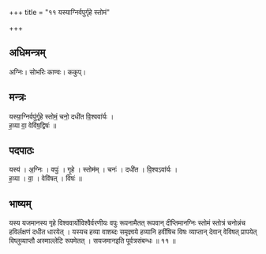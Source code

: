 +++
title = "११ यस्याग्निर्वपुर्गृहे स्तोमं"

+++
## अधिमन्त्रम्
अग्निः। सोभरिः काण्वः। ककुप्।

## मन्त्रः
यस्या॒ग्निर्वपु॑र्गृ॒हे स्तोमं॒ चनो॒ दधी॑त वि॒श्ववा॑र्यः ।  
ह॒व्या वा॒ वेवि॑ष॒द्विषः॑ ॥

## पदपाठः
यस्य॑ । अ॒ग्निः । वपुः॑ । गृ॒हे । स्तोम॑म् । चनः॑ । दधी॑त । वि॒श्वऽवा॑र्यः ।  
ह॒व्या । वा॒ । वेवि॑षत् । विषः॑ ॥

## भाष्यम्
यस्य यजमानस्य गृहे विश्ववार्योविश्वैर्वरणीयः वपुः रूपनामैतत् रूपवान् दीप्तिमानग्निः स्तोमं स्तोत्रं चनोन्नंच हविर्लक्षणं दधीत धारयेत् । यस्यच हव्या वाशब्दः समृज्ञ्वये हव्यानि हवींषिच विषः व्याप्तान् देवान् वेविषत् प्रापयेत् विष्लुव्याप्तौ अस्माल्लेटि रूपमेतत् । सयजमानइति पूर्वत्रसंबन्धः ॥ ११ ॥